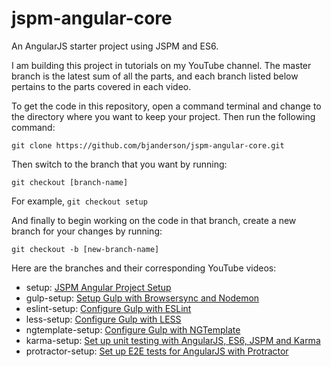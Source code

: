 # jspm-angular-core
An AngularJS starter project using JSPM and ES6.

I am building this project in tutorials on my YouTube channel. The master branch is the latest sum of all the parts, and each branch listed below pertains to the parts covered in each video.

To get the code in this repository, open a command terminal and change to the directory where you want to keep your project. Then run the following command:

    git clone https://github.com/bjanderson/jspm-angular-core.git

Then switch to the branch that you want by running:

    git checkout [branch-name]

For example, `git checkout setup`

And finally to begin working on the code in that branch, create a new branch for your changes by running:

    git checkout -b [new-branch-name]

Here are the branches and their corresponding YouTube videos:
* setup: [JSPM Angular Project Setup](https://www.youtube.com/watch?v=c7omV80IPwg)
* gulp-setup: [Setup Gulp with Browsersync and Nodemon](https://www.youtube.com/watch?v=_BNo2VCr2k8)
* eslint-setup: [Configure Gulp with ESLint](https://www.youtube.com/watch?v=_QzVB382JwQ)
* less-setup: [Configure Gulp with LESS](https://www.youtube.com/watch?v=bTj7jNt35kk)
* ngtemplate-setup: [Configure Gulp with NGTemplate](https://www.youtube.com/watch?v=gh8AkXcmfO8)
* karma-setup: [Set up unit testing with AngularJS, ES6, JSPM and Karma](https://www.youtube.com/watch?v=3D7o9BQHY7Q)
* protractor-setup: [Set up E2E tests for AngularJS with Protractor](https://www.youtube.com/watch?v=6f3MuEgDT0E)

